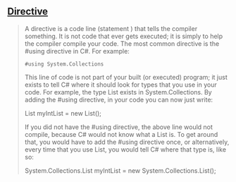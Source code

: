 ## [Directive](https://www.quora.com/What-is-a-directive-in-programming/answer/Marius-Myburg-1)

> A directive is a code line (statement ) that tells the compiler something. It is not code that ever gets executed; it is simply to help the compiler compile your code. The most common directive is the #using directive in C#. For example:
>
> `#using System.Collections`
>
> This line of code is not part of your built (or executed) program; it just exists to tell C# where it should look for types that you use in your code. For example, the type List<T> exists in System.Collections. By adding the #using directive, in your code you can now just write:
>
>List<int> myIntList = new List<int>();
>
> If you did not have the #using directive, the above line would not compile, because C# would not know what a List<T> is. To get around that, you would have to add the #using directive once, or alternatively, every time that you use List<T>, you would tell C# where that type is, like so:
>
> System.Collections.List<int> myIntList = new System.Collections.List<int>();
